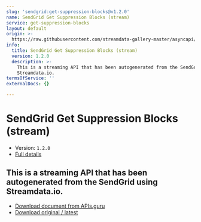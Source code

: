 ```yaml
---
slug: 'sendgrid:get-suppression-blocks@v1.2.0'
name: SendGrid Get Suppression Blocks (stream)
service: get-suppression-blocks
layout: default
origin: >-
  https://raw.githubusercontent.com/streamdata-gallery-master/asyncapi/master/_listings/sendgrid/sendgrid-get-suppression-blocks-stream-async.md
info:
  title: SendGrid Get Suppression Blocks (stream)
  version: 1.2.0
  description: >-
    This is a streaming API that has been autogenerated from the SendGrid using
    Streamdata.io.
termsOfService: ''
externalDocs: {}

---
```

# SendGrid Get Suppression Blocks (stream)

* Version: `1.2.0`
* [Full details](../html/sendgrid:get-suppression-blocks@v1.2.0.html)




## This is a streaming API that has been autogenerated from the SendGrid using Streamdata.io.



* [Download document from APIs.guru](https://raw.githubusercontent.com/APIs-guru/asyncapi-directory/master/docs/APIs/sendgrid%3Aget-suppression-blocks%40v1.2.0.yaml)
* [Download original / latest](https://raw.githubusercontent.com/streamdata-gallery-master/asyncapi/master/_listings/sendgrid/sendgrid-get-suppression-blocks-stream-async.md)

<script type="application/ld+json">
{
  "@context": "http://schema.org/",
  "@type": "WebAPI",
  "description": "This is a streaming API that has been autogenerated from the SendGrid using Streamdata.io.",
  "documentation": "",

  "name": "SendGrid Get Suppression Blocks (stream)"
}
</script>

